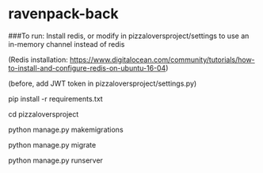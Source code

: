 # ravenpack-back


###To run:
Install redis, or modify in pizzaloversproject/settings to use an in-memory channel instead of redis

(Redis installation: https://www.digitalocean.com/community/tutorials/how-to-install-and-configure-redis-on-ubuntu-16-04)

(before, add JWT token in pizzaloversproject/settings.py)

pip install -r requirements.txt

cd pizzaloversproject

python manage.py makemigrations

python manage.py migrate

python manage.py runserver



